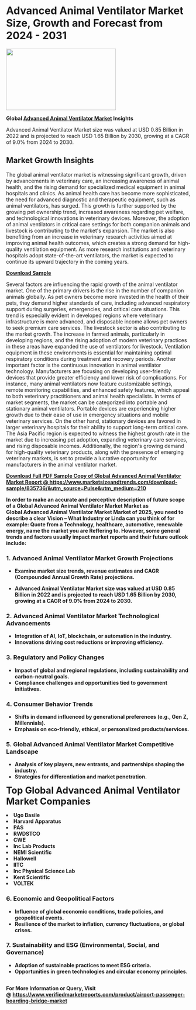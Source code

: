 <H1>Advanced Animal Ventilator Market Size, Growth and Forecast from 2024 - 2031</H1><img class="aligncenter size-medium wp-image-584254" src="https://thirdeyenews.in/wp-content/uploads/2024/09/Global-Market-Research-300x168.jpeg" alt="" width="300" height="168" /><p><strong>Global&nbsp;<a href="https://www.marketsizeandtrends.com/download-sample/835736/&amp;utm_source=Pulse&amp;utm_medium=210">Advanced Animal Ventilator Market</a> Insights</strong></p><p>Advanced Animal Ventilator Market size was valued at USD 0.85 Billion in 2022 and is projected to reach USD 1.65 Billion by 2030, growing at a CAGR of 9.0% from 2024 to 2030.</p><p><h2>Market Growth Insights</h2> <p>The global animal ventilator market is witnessing significant growth, driven by advancements in veterinary care, an increasing awareness of animal health, and the rising demand for specialized medical equipment in animal hospitals and clinics. As animal health care has become more sophisticated, the need for advanced diagnostic and therapeutic equipment, such as animal ventilators, has surged. This growth is further supported by the growing pet ownership trend, increased awareness regarding pet welfare, and technological innovations in veterinary devices. Moreover, the adoption of animal ventilators in critical care settings for both companion animals and livestock is contributing to the market's expansion. The market is also benefiting from an increase in veterinary research activities aimed at improving animal health outcomes, which creates a strong demand for high-quality ventilation equipment. As more research institutions and veterinary hospitals adopt state-of-the-art ventilators, the market is expected to continue its upward trajectory in the coming years.</p> <p><strong><a href="#">Download Sample</a></strong></p> <p>Several factors are influencing the rapid growth of the animal ventilator market. One of the primary drivers is the rise in the number of companion animals globally. As pet owners become more invested in the health of their pets, they demand higher standards of care, including advanced respiratory support during surgeries, emergencies, and critical care situations. This trend is especially evident in developed regions where veterinary infrastructure is more advanced, and disposable income allows pet owners to seek premium care services. The livestock sector is also contributing to the market growth. The increase in farmed animals, particularly in developing regions, and the rising adoption of modern veterinary practices in these areas have expanded the use of ventilators for livestock. Ventilation equipment in these environments is essential for maintaining optimal respiratory conditions during treatment and recovery periods. Another important factor is the continuous innovation in animal ventilator technology. Manufacturers are focusing on developing user-friendly devices that provide greater efficiency and lower risk of complications. For instance, many animal ventilators now feature customizable settings, remote monitoring capabilities, and enhanced safety features, which appeal to both veterinary practitioners and animal health specialists. In terms of market segments, the market can be categorized into portable and stationary animal ventilators. Portable devices are experiencing higher growth due to their ease of use in emergency situations and mobile veterinary services. On the other hand, stationary devices are favored in larger veterinary hospitals for their ability to support long-term critical care. The Asia Pacific region is expected to witness the highest growth rate in the market due to increasing pet adoption, expanding veterinary care services, and rising disposable incomes. Additionally, the region's growing demand for high-quality veterinary products, along with the presence of emerging veterinary markets, is set to provide a lucrative opportunity for manufacturers in the animal ventilator market.</p> <p><strong><a href="#"></p><p><span class=""><strong>Download Full PDF Sample Copy of Global Advanced Animal Ventilator Market Report</strong> @ <a href="https://www.marketsizeandtrends.com/download-sample/835736/&amp;utm_source=Pulse&amp;utm_medium=210" target="_blank">https://www.marketsizeandtrends.com/download-sample/835736/&amp;utm_source=Pulse&amp;utm_medium=210</a></span></p><p>In order to make an accurate and perceptive description of future scope of a Global&nbsp;Advanced Animal Ventilator Market Market as Global&nbsp;Advanced Animal Ventilator Market Market of 2025, you need to describe a clear Vision &ndash; What Industry or Linda can you think of for example: Quote from a Technology, healthcare, automotive, renewable energy, name the market you are Reffering to. However, some general trends and factors usually impact market reports and their future outlook include:</p><h3>1.&nbsp;<strong>Advanced Animal Ventilator Market Growth Projections</strong></h3><ul><li>Examine market size trends, revenue estimates and CAGR (Compounded Annual Growth Rate) projections.</li><li><p>Advanced Animal Ventilator Market size was valued at USD 0.85 Billion in 2022 and is projected to reach USD 1.65 Billion by 2030, growing at a CAGR of 9.0% from 2024 to 2030.</p></li></ul><h3>2.&nbsp;<strong>Advanced Animal Ventilator Market Technological Advancements</strong></h3><ul><li>Integration of AI, IoT, blockchain, or automation in the industry.</li><li>Innovations driving cost reductions or improving efficiency.</li></ul><h3>3.&nbsp;<strong>Regulatory and Policy Changes</strong></h3><ul><li>Impact of global and regional regulations, including sustainability and carbon-neutral goals.</li><li>Compliance challenges and opportunities tied to government initiatives.</li></ul><h3>4.&nbsp;<strong>Consumer Behavior Trends</strong></h3><ul><li>Shifts in demand influenced by generational preferences (e.g., Gen Z, Millennials).</li><li>Emphasis on eco-friendly, ethical, or personalized products/services.</li></ul><h3>5.&nbsp;<strong>Global Advanced Animal Ventilator Market Competitive Landscape</strong></h3><ul><li>Analysis of key players, new entrants, and partnerships shaping the industry.</li><li>Strategies for differentiation and market penetration.</li></ul><p data-pm-slice="1 1 []"><span style="color: inherit; font-family: inherit; font-size: 25px;">Top Global Advanced Animal Ventilator Market Companies</span></p><div class="" data-test-id=""><p><li>Ugo Basile</li><li> Harvard Apparatus</li><li> PAS</li><li> RWDSTCO</li><li> CWE</li><li> Inc Lab Products</li><li> NEMI Scientific</li><li> Hallowell</li><li> IITC</li><li> Inc Physical Science Lab</li><li> Kent Scientific</li><li> VOLTEK</li></p></div><h3>6.&nbsp;<strong>Economic and Geopolitical Factors</strong></h3><ul><li>Influence of global economic conditions, trade policies, and geopolitical events.</li><li>Resilience of the market to inflation, currency fluctuations, or global crises.</li></ul><h3>7.&nbsp;<strong>Sustainability and ESG (Environmental, Social, and Governance)</strong></h3><ul><li>Adoption of sustainable practices to meet ESG criteria.</li><li>Opportunities in green technologies and circular economy principles.</li></ul><h2><strong style="font-size: 14px;">For More Information or Query, Visit @&nbsp;</strong><a style="background-color: #ffffff; font-size: 14px;" href="https://www.marketsizeandtrends.com/report/advanced-animal-ventilator-market/" target="_blank">https://www.verifiedmarketreports.com/product/airport-passenger-boarding-bridge-market</a></h2>
